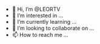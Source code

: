 - 👋 Hi, I’m @LEORTV
- 👀 I’m interested in ...
- 🌱 I’m currently learning ...
- 💞️ I’m looking to collaborate on ...
- 📫 How to reach me ...

<!---
LEORTV/LEORTV is a ✨ special ✨ repository because its `README.md` (this file) appears on your GitHub profile.
You can click the Preview link to take a look at your changes.
--->
